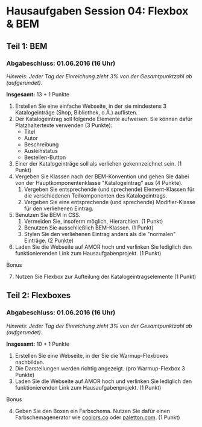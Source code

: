 # Hausaufgaben Session 04: Flexbox & BEM

## Teil 1: BEM

### Abgabeschluss: 01.06.2016 (16 Uhr)

*Hinweis: Jeder Tag der Einreichung zieht 3% von der Gesamtpunktzahl ab (aufgerundet).*

**Insgesamt:** 13 + 1 Punkte

1. Erstellen Sie eine einfache Webseite, in der sie mindestens 3 Katalogeinträge (Shop, Bibliothek, o.Ä.) auflisten.
2. Der Katalogeintrag soll folgende Elemente aufweisen. Sie können dafür Platzhaltertexte verwenden (3 Punkte):
    - Titel
    - Autor
    - Beschreibung
    - Ausleihstatus
    - Bestellen-Button
3. Einer der Katalogeinträge soll als verliehen gekennzeichnet sein. (1 Punkt)
4. Vergeben Sie Klassen nach der BEM-Konvention und gehen Sie dabei von der Hauptkomponentenklasse "Katalogeintrag" aus (4 Punkte).
    1. Vergeben Sie entsprechende (und sprechende) Element-Klassen für die verschiedenen Teilkomponenten des Katalogeintrags.
    2. Vergeben Sie eine entsprechende (und sprechende) Modifier-Klasse für den verliehenen Eintrag.
5. Benutzen Sie BEM in CSS.
    1. Vermeiden Sie, insoferm möglich, Hierarchien. (1 Punkt)
    2. Benutzen Sie ausschließlich BEM-Klassen. (1 Punkt)
    3. Stylen Sie den verliehenen Eintrag anders als die "normalen" Einträge. (2 Punkte)
6. Laden Sie die Webseite auf AMOR hoch und verlinken Sie lediglich den funktionierenden Link zum Hausaufgabenprojekt. (1 Punkt)
    
Bonus

7. Nutzen Sie Flexbox zur Aufteilung der Katalogeintragselemente (1 Punkt)


## Teil 2: Flexboxes

### Abgabeschluss: 01.06.2016 (16 Uhr)

*Hinweis: Jeder Tag der Einreichung zieht 3% von der Gesamtpunktzahl ab (aufgerundet).*

**Insgesamt:** 10 + 1 Punkte

1. Erstellen Sie eine Webseite, in der Sie die Warmup-Flexboxes nachbilden.
2. Die Darstellungen werden richtig angezeigt. (pro Warmup-Flexbox 3 Punkte)
3. Laden Sie die Webseite auf AMOR hoch und verlinken Sie lediglich den funktionierenden Link zum Hausaufgabenprojekt. (1 Punkt)

Bonus

4. Geben Sie den Boxen ein Farbschema. Nutzen Sie dafür einen Farbschemagenerator wie [coolors.co](https://coolors.co/) oder [paletton.com](http://paletton.com/). (1 Punkt)
   